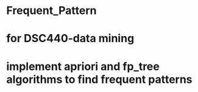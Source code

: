 # Frequent_Pattern

# for DSC440-data mining

# implement apriori and fp_tree algorithms to find frequent patterns
